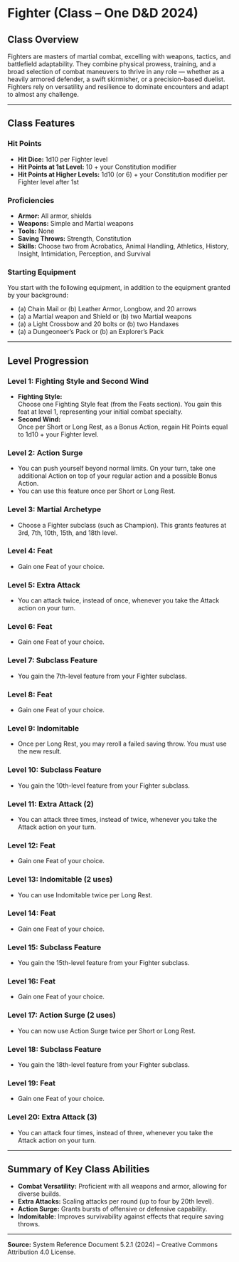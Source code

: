 # Fighter (Class – One D&D 2024)

## Class Overview
Fighters are masters of martial combat, excelling with weapons, tactics, and battlefield adaptability. They combine physical prowess, training, and a broad selection of combat maneuvers to thrive in any role — whether as a heavily armored defender, a swift skirmisher, or a precision-based duelist. Fighters rely on versatility and resilience to dominate encounters and adapt to almost any challenge.

---

## Class Features

### Hit Points
- **Hit Dice:** 1d10 per Fighter level  
- **Hit Points at 1st Level:** 10 + your Constitution modifier  
- **Hit Points at Higher Levels:** 1d10 (or 6) + your Constitution modifier per Fighter level after 1st  

### Proficiencies
- **Armor:** All armor, shields  
- **Weapons:** Simple and Martial weapons  
- **Tools:** None  
- **Saving Throws:** Strength, Constitution  
- **Skills:** Choose two from Acrobatics, Animal Handling, Athletics, History, Insight, Intimidation, Perception, and Survival  

### Starting Equipment
You start with the following equipment, in addition to the equipment granted by your background:
- (a) Chain Mail or (b) Leather Armor, Longbow, and 20 arrows  
- (a) a Martial weapon and Shield or (b) two Martial weapons  
- (a) a Light Crossbow and 20 bolts or (b) two Handaxes  
- (a) a Dungeoneer’s Pack or (b) an Explorer’s Pack  

---

## Level Progression

### Level 1: Fighting Style and Second Wind
- **Fighting Style:**  
  Choose one Fighting Style feat (from the Feats section). You gain this feat at level 1, representing your initial combat specialty.
- **Second Wind:**  
  Once per Short or Long Rest, as a Bonus Action, regain Hit Points equal to 1d10 + your Fighter level.

### Level 2: Action Surge
- You can push yourself beyond normal limits. On your turn, take one additional Action on top of your regular action and a possible Bonus Action.
- You can use this feature once per Short or Long Rest.

### Level 3: Martial Archetype
- Choose a Fighter subclass (such as Champion). This grants features at 3rd, 7th, 10th, 15th, and 18th level.

### Level 4: Feat
- Gain one Feat of your choice.

### Level 5: Extra Attack
- You can attack twice, instead of once, whenever you take the Attack action on your turn.

### Level 6: Feat
- Gain one Feat of your choice.

### Level 7: Subclass Feature
- You gain the 7th-level feature from your Fighter subclass.

### Level 8: Feat
- Gain one Feat of your choice.

### Level 9: Indomitable
- Once per Long Rest, you may reroll a failed saving throw. You must use the new result.

### Level 10: Subclass Feature
- You gain the 10th-level feature from your Fighter subclass.

### Level 11: Extra Attack (2)
- You can attack three times, instead of twice, whenever you take the Attack action on your turn.

### Level 12: Feat
- Gain one Feat of your choice.

### Level 13: Indomitable (2 uses)
- You can use Indomitable twice per Long Rest.

### Level 14: Feat
- Gain one Feat of your choice.

### Level 15: Subclass Feature
- You gain the 15th-level feature from your Fighter subclass.

### Level 16: Feat
- Gain one Feat of your choice.

### Level 17: Action Surge (2 uses)
- You can now use Action Surge twice per Short or Long Rest.

### Level 18: Subclass Feature
- You gain the 18th-level feature from your Fighter subclass.

### Level 19: Feat
- Gain one Feat of your choice.

### Level 20: Extra Attack (3)
- You can attack four times, instead of three, whenever you take the Attack action on your turn.

---

## Summary of Key Class Abilities
- **Combat Versatility:** Proficient with all weapons and armor, allowing for diverse builds.  
- **Extra Attacks:** Scaling attacks per round (up to four by 20th level).  
- **Action Surge:** Grants bursts of offensive or defensive capability.  
- **Indomitable:** Improves survivability against effects that require saving throws.  

---
**Source:** System Reference Document 5.2.1 (2024) – Creative Commons Attribution 4.0 License.
